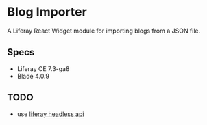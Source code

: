 # Blog Importer
A Liferay React Widget module for importing blogs from a JSON file.

## Specs
- Liferay CE 7.3-ga8
- Blade 4.0.9

## TODO
- use [liferay headless api](https://learn.liferay.com/dxp/latest/en/headless-delivery/consuming-apis/consuming-rest-services.html#getting-and-posting-data)
